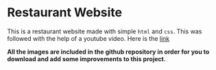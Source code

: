 # Restaurant Website
This is a restaurant website made with simple `html` and `css`. This was followed with the help of a youtube video. Here is the [link](https://www.youtube.com/watch?v=8KVrdL0VcAk)

**All the images are included in the github repository in order for you to download and add some improvements to this project.**
